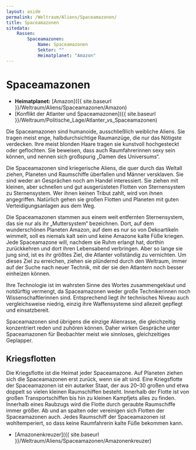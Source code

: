 ```yaml
---
layout: aside
permalink: /Weltraum/Aliens/Spaceamazonen/
title: Spaceamazonen
sitedata:
    Rassen:
        Spaceamazonen:
            Name: Spaceamazonen
            Sektor: ""
            Heimatplanet: "Amazon"
---
```


# Spaceamazonen

- **Heimatplanet:** [Amazon]({{ site.baseurl }}/Weltraum/Aliens/Spaceamazonen/Amazon)
- [Konflikt der Atlanter und Spaceamazonen]({{ site.baseurl }}/Weltraum/Politische_Lage/Atlanter_vs_Spaceamazonen)

Die Spaceamazonen sind humanoide, ausschließlich weibliche Aliens. Sie tragen meist enge, halbdurchsichtige Raumanzüge, die nur das Nötigste verdecken. Ihre meist blonden Haare tragen sie kunstvoll hochgesteckt oder geflochten. Sie beweisen, dass auch Raumfahrerinnen sexy sein können, und nennen sich großspurig „Damen des Universums“.

Die Spaceamazonen sind kriegerische Aliens, die quer durch das Weltall ziehen, Planeten und Raumschiffe überfallen und Männer versklaven. Sie sind weder an Gesprächen noch am Handel interessiert. Sie ziehen mit kleinen, aber schnellen und gut ausgerüsteten Flotten von Sternensystem zu Sternensystem. Wer ihnen keinen Tribut zahlt, wird von ihnen angegriffen. Natürlich gehen sie großen Flotten und Planeten mit guten Verteidigungsanlagen aus dem Weg.

Die Spaceamazonen stammen aus einem weit entfernten Sternensystem, das sie nur als ihr „Muttersystem“ bezeichnen. Dort, auf dem wunderschönen Planeten Amazon, auf dem es nur so von Dekoartikeln wimmelt, soll es niemals kalt sein und keine Amazone kalte Füße kriegen. Jede Spaceamazone will, nachdem sie Ruhm erlangt hat, dorthin zurückkehren und dort ihren Lebensabend verbringen. Aber so lange sie jung sind, ist es ihr größtes Ziel, die Atlanter vollständig zu vernichten. Um dieses Ziel zu erreichen, ziehen sie plündernd durch den Weltraum, immer auf der Suche nach neuer Technik, mit der sie den Atlantern noch besser einheizen können.

Ihre Technologie ist im wahrsten Sinne des Wortes zusammengeklaut und notdürftig vermengt, da Spaceamazonen weder große Technikerinnen noch Wissenschaftlerinnen sind. Entsprechend liegt ihr technisches Niveau auch vergleichsweise niedrig, einzig ihre Waffensysteme sind allezeit gepflegt und einsatzbereit.

Spaceamazonen sind übrigens die einzige Alienrasse, die gleichzeitig konzentriert reden und zuhören können. Daher wirken Gespräche unter Spaceamazonen für Beobachter meist wie sinnloses, gleichzeitiges Geplapper.

## Kriegsflotten

Die Kriegsflotte ist die Heimat jeder Spaceamazone. Auf Planeten ziehen sich die Spaceamazonen erst zurück, wenn sie alt sind. Eine Kriegsflotte der Spaceamazonen ist ein autarker Staat, der aus 20–30 großen und etwa doppelt so vielen kleinen Raumschiffen besteht. Innerhalb der Flotte ist von großen Transportschiffen bis hin zu kleinen Kampfjets alles zu finden. Innerhalb eines Raubzugs wird die Flotte durch geraubte Raumschiffe immer größer. Ab und an spalten oder vereinigen sich Flotten der Spaceamazonen auch. Jedes Raumschiff der Spaceamazonen ist wohltemperiert, so dass keine Raumfahrerin kalte Füße bekommen kann.

- [Amazonenkreuzer]({{ site.baseurl }}/Weltraum/Aliens/Spaceamazonen/Amazonenkreuzer)

